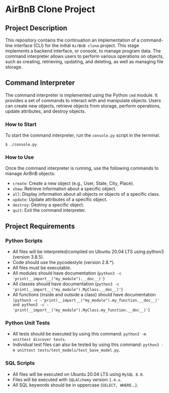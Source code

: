 # AirBnB Clone Project

## Project Description

This repository contains the continuation an implementation of a command-line interface (CLI) for the initial `AirBnB clone` project. This stage implements a backend interface, or console, to manage program data. The command interpreter allows users to perform various operations on objects, such as creating, retrieving, updating, and deleting, as well as managing file storage.

## Command Interpreter

The command interpreter is implemented using the Python `cmd` module. It provides a set of commands to interact with and manipulate objects. Users can create new objects, retrieve objects from storage, perform operations, update attributes, and destroy objects.

### How to Start

To start the command interpreter, run the `console.py` script in the terminal.

    $ ./console.py

### How to Use

Once the command interpreter is running, use the following commands to manage AirBnB objects:

- `create`: Create a new object (e.g., User, State, City, Place).
- `show`: Retrieve information about a specific object.
- `all`: Display information about all objects or objects of a specific class.
- `update`: Update attributes of a specific object.
- `destroy`: Destroy a specific object.
- `quit`: Exit the command interpreter.

## Project Requirements

### Python Scripts

- All files will be interpreted/compiled on Ubuntu 20.04 LTS using python3 (version 3.8.5).
- Code should use the pycodestyle (version 2.8.*).
- All files must be executable.
- All modules should have documentation (`python3 -c 'print(__import__("my_module").__doc__)'`)
- All classes should have documentation (`python3 -c 'print(__import__("my_module").MyClass.__doc__)'`)
- All functions (inside and outside a class) should have documentation `(python3 -c
    -'print(__import__("my_module").my_function.__doc__)' and python3 -c
    -'print(__import__("my_module").MyClass.my_function.__doc__)'`)

### Python Unit Tests

- All tests should be executed by using this command: `python3 -m unittest discover tests`.
- Individual test files can also be tested by using this command: `python3 -m unittest tests/test_models/test_base_model.py`.

### SQL Scripts

- All files will be executed on Ubuntu 20.04 LTS using `MySQL 8.0`.
- Files will be executed with `SQLAlchemy` version `1.4.x`.
- All SQL keywords should be in uppercase (`SELECT, WHERE`…).
